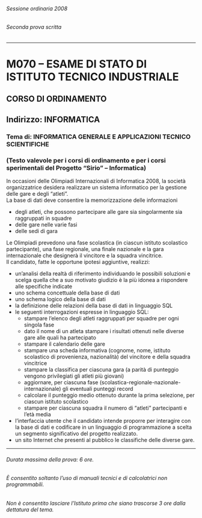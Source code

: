 ###### Sessione ordinaria 2008
###### Seconda prova scritta
---

# M070 – ESAME DI STATO DI ISTITUTO TECNICO INDUSTRIALE
## CORSO DI ORDINAMENTO
## **Indirizzo**: INFORMATICA
### **Tema di**: INFORMATICA GENERALE E APPLICAZIONI TECNICO SCIENTIFICHE
### **(Testo valevole per i corsi di ordinamento e per i corsi sperimentali del Progetto “Sirio” – Informatica)**

In occasioni delle Olimpiadi Internazionali di Informatica 2008, la società organizzatrice desidera
realizzare un sistema informatico per la gestione delle gare e degli “atleti”.
<br>
La base di dati deve consentire la memorizzazione delle informazioni
- degli atleti, che possono partecipare alle gare sia singolarmente sia raggruppati in squadre
- delle gare nelle varie fasi
- delle sedi di gara

Le Olimpiadi prevedono una fase scolastica (in ciascun istituto scolastico partecipante), una fase regionale, una finale nazionale e la gara internazionale che designerà il vincitore e la squadra vincitrice. <br>
Il candidato, fatte le opportune ipotesi aggiuntive, realizzi:
- un’analisi della realtà di riferimento individuando le possibili soluzioni e scelga quella che a suo motivato giudizio è la più idonea a rispondere alle specifiche indicate
- uno schema concettuale della base di dati
- uno schema logico della base di dati
- la definizione delle relazioni della base di dati in linguaggio SQL
- le seguenti interrogazioni espresse in linguaggio SQL:
    - stampare l’elenco degli atleti raggruppati per squadre per ogni singola fase
    - dato il nome di un atleta stampare i risultati ottenuti nelle diverse gare alle quali ha partecipato
    - stampare il calendario delle gare
    - stampare una scheda informativa (cognome, nome, istituto scolastico di provenienza,
nazionalità) del vincitore e della squadra vincitrice
    - stampare la classifica per ciascuna gara (a parità di punteggio vengono privilegiati gli atleti più giovani)
    - aggiornare, per ciascuna fase (scolastica-regionale-nazionale-internazionale) gli eventuali
punteggi record
    - calcolare il punteggio medio ottenuto durante la prima selezione, per ciascun istituto scolastico
    - stampare per ciascuna squadra il numero di “atleti” partecipanti e l’età media
- l’interfaccia utente che il candidato intende proporre per interagire con la base di dati e codificare in
un linguaggio di programmazione a scelta un segmento significativo del progetto realizzato.
- un sito Internet che presenti al pubblico le classifiche delle diverse gare.

---
###### Durata massima della prova: 6 ore.
###### È consentito soltanto l’uso di manuali tecnici e di calcolatrici non programmabili.
###### Non è consentito lasciare l’Istituto prima che siano trascorse 3 ore dalla dettatura del tema.